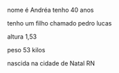 nome é Andréa tenho 40 anos 

tenho um filho chamado pedro lucas 

altura 1,53

peso 53 kilos 

nascida na cidade de Natal RN
